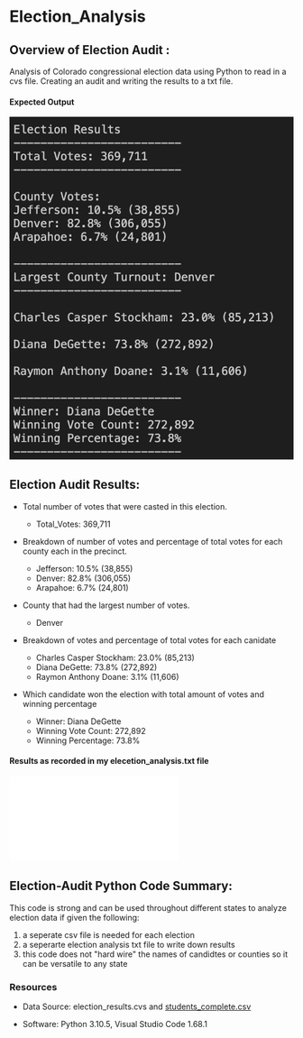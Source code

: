 # Election_Analysis

## Overview of Election Audit :

Analysis of Colorado congressional election data using Python to read in a cvs file. Creating an audit and writing the results to a txt file.






#### Expected Output 
![Expected Output](./Images/python%20election%20analysis%20results.png)




## Election Audit Results: 

* Total number of votes that were casted in this election.
    - Total_Votes: 369,711

* Breakdown of number of votes and percentage of total votes for each county each in the precinct.
    - Jefferson: 10.5% (38,855)
    - Denver: 82.8% (306,055)
    - Arapahoe: 6.7% (24,801)

* County that had the largest number of votes.
    - Denver

* Breakdown of votes and percentage of total votes for each canidate 
    - Charles Casper Stockham: 23.0% (85,213)
    - Diana DeGette: 73.8% (272,892)
    - Raymon Anthony Doane: 3.1% (11,606)

* Which candidate won the election with total amount of votes and winning percentage
    - Winner: Diana DeGette
    - Winning Vote Count: 272,892
    - Winning Percentage: 73.8%






 
#### Results as recorded in my elecetion_analysis.txt file
![my analysis](./Images/election_analysis.txt)


## Election-Audit Python Code Summary:
This code is strong and can be used throughout different states to analyze election data if given the following:
1. a seperate csv file is needed for each election 
2. a seperarte election analysis txt file to write down results
3. this code does not "hard wire" the names of candidtes or counties so it can be versatile to any state



### Resources
* Data Source: election_results.cvs and [students_complete.csv](https://github.com/alorenz465446/Election_Analysis/files/9116945/students_complete.csv)


* Software: Python 3.10.5, Visual Studio Code 1.68.1
